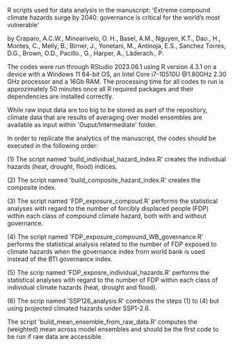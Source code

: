 R scripts used for data analysis in the manuscript: 'Extreme compound climate hazards surge by 2040: governance is critical for the world’s most vulnerable'

by Craparo, A.C.W., Minoarivelo, O. H., Basel, A.M., Nguyen, K.T., Dao., H., Montes, C., Melly, B., Birner, J., Yonetani, M., Antinoja, E.S., Sanchez Torres, D.G., Brown, O.D., Pacillo., G., Harper, A., Läderach., P.

The codes were run through RStudio 2023.06.1 using R version 4.3.1 on a device with a Windows 11 64-bit OS, an Intel Core i7-10510U @1.80GHz 2.30 GHz processor and a 16Gb RAM. The processing time for all codes to run is approzimately 50 minutes once all R required packages and their dependencies are installed correctly.

While raw input data are too big to be stored as part of the repository, climate data that are results of averaging over model ensembles are available as input within 'Ouput/Intermediate' folder.  

In order to replicate the analytics of the manuscript, the codes should be executed in the following order:

(1) The script named 'build_individual_hazard_index.R' creates the individual hazards (heat, drought, flood) indices.

(2) The script named 'build_composite_hazard_index.R' creates the composite index.

(3) The script named 'FDP_exposure_compoud.R' performs the statistical analyses with regard to the number of forcibly displaced people (FDP) within each class of compound climate hazard, both with and without governance.

(4) The script named 'FDP_exposure_compound_WB_governance.R' performs the statistical analysis related to the number of FDP exposed to climate hazards when the governance index from world bank is used instead of the BTI governance index.

(5) The scrip named 'FDP_exposre_individual_hazards.R' performs the statistical analyses with regard to the number of FDP within each class of individual climate hazards (heat, drought and flood). 

(6) The scrip named 'SSP126_analysis.R' combines the steps (1) to (4) but using projected climated hazards under SSP1-2.6.

The script 'build_mean_ensemble_from_raw_data.R' computes the (weighted) mean across model ensembles and should be the first code to be run if raw data are accessible. 
